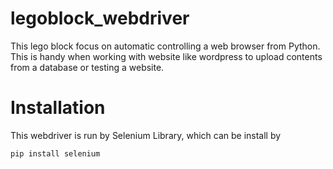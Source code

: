 # legoblock_webdriver
This lego block focus on automatic controlling a web browser from Python. This is handy when working with website like wordpress to upload contents from a database or testing a website.

# Installation
This webdriver is run by Selenium Library, which can be install by
```
pip install selenium
```
